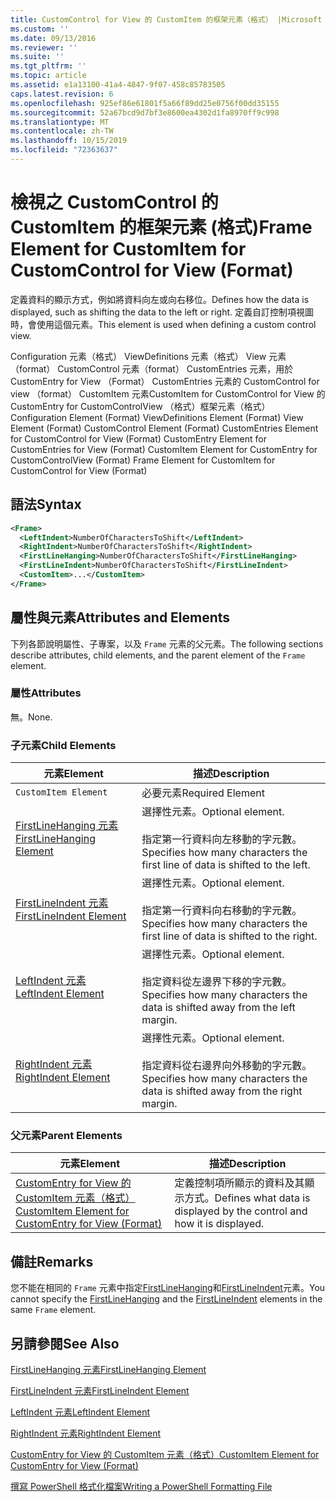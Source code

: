 ```yaml
---
title: CustomControl for View 的 CustomItem 的框架元素（格式） |Microsoft Docs
ms.custom: ''
ms.date: 09/13/2016
ms.reviewer: ''
ms.suite: ''
ms.tgt_pltfrm: ''
ms.topic: article
ms.assetid: e1a13100-41a4-4847-9f07-458c85783505
caps.latest.revision: 6
ms.openlocfilehash: 925ef86e61801f5a66f89dd25e0756f00dd35155
ms.sourcegitcommit: 52a67bcd9d7bf3e8600ea4302d1fa8970ff9c998
ms.translationtype: MT
ms.contentlocale: zh-TW
ms.lasthandoff: 10/15/2019
ms.locfileid: "72363637"
---
```

# <a name="frame-element-for-customitem-for-customcontrol-for-view-format"></a><span data-ttu-id="91a87-102">檢視之 CustomControl 的 CustomItem 的框架元素 (格式)</span><span class="sxs-lookup"><span data-stu-id="91a87-102">Frame Element for CustomItem for CustomControl for View (Format)</span></span>

<span data-ttu-id="91a87-103">定義資料的顯示方式，例如將資料向左或向右移位。</span><span class="sxs-lookup"><span data-stu-id="91a87-103">Defines how the data is displayed, such as shifting the data to the left or right.</span></span> <span data-ttu-id="91a87-104">定義自訂控制項視圖時，會使用這個元素。</span><span class="sxs-lookup"><span data-stu-id="91a87-104">This element is used when defining a custom control view.</span></span>

<span data-ttu-id="91a87-105">Configuration 元素（格式） ViewDefinitions 元素（格式） View 元素（format） CustomControl 元素（format） CustomEntries 元素，用於 CustomEntry for View （Format） CustomEntries 元素的 CustomControl for view （format） CustomItem 元素CustomItem for CustomControl for View 的 CustomEntry for CustomControlView （格式）框架元素（格式）</span><span class="sxs-lookup"><span data-stu-id="91a87-105">Configuration Element (Format) ViewDefinitions Element (Format) View Element (Format) CustomControl Element (Format) CustomEntries Element for CustomControl for View (Format) CustomEntry Element for CustomEntries for View (Format) CustomItem Element for CustomEntry for CustomControlView (Format) Frame Element for CustomItem for CustomControl for View (Format)</span></span>

## <a name="syntax"></a><span data-ttu-id="91a87-106">語法</span><span class="sxs-lookup"><span data-stu-id="91a87-106">Syntax</span></span>

```xml
<Frame>
  <LeftIndent>NumberOfCharactersToShift</LeftIndent>
  <RightIndent>NumberOfCharactersToShift</RightIndent>
  <FirstLineHanging>NumberOfCharactersToShift</FirstLineHanging>
  <FirstLineIndent>NumberOfCharactersToShift</FirstLineIndent>
  <CustomItem>...</CustomItem>
</Frame>
```

## <a name="attributes-and-elements"></a><span data-ttu-id="91a87-107">屬性與元素</span><span class="sxs-lookup"><span data-stu-id="91a87-107">Attributes and Elements</span></span>

<span data-ttu-id="91a87-108">下列各節說明屬性、子專案，以及 `Frame` 元素的父元素。</span><span class="sxs-lookup"><span data-stu-id="91a87-108">The following sections describe attributes, child elements, and the parent element of the `Frame` element.</span></span>

### <a name="attributes"></a><span data-ttu-id="91a87-109">屬性</span><span class="sxs-lookup"><span data-stu-id="91a87-109">Attributes</span></span>

<span data-ttu-id="91a87-110">無。</span><span class="sxs-lookup"><span data-stu-id="91a87-110">None.</span></span>

### <a name="child-elements"></a><span data-ttu-id="91a87-111">子元素</span><span class="sxs-lookup"><span data-stu-id="91a87-111">Child Elements</span></span>

|<span data-ttu-id="91a87-112">元素</span><span class="sxs-lookup"><span data-stu-id="91a87-112">Element</span></span>|<span data-ttu-id="91a87-113">描述</span><span class="sxs-lookup"><span data-stu-id="91a87-113">Description</span></span>|
|-------------|-----------------|
|`CustomItem Element`|<span data-ttu-id="91a87-114">必要元素</span><span class="sxs-lookup"><span data-stu-id="91a87-114">Required Element</span></span>|
|[<span data-ttu-id="91a87-115">FirstLineHanging 元素</span><span class="sxs-lookup"><span data-stu-id="91a87-115">FirstLineHanging Element</span></span>](./firstlinehanging-element-for-frame-for-customcontrol-for-view-format.md)|<span data-ttu-id="91a87-116">選擇性元素。</span><span class="sxs-lookup"><span data-stu-id="91a87-116">Optional element.</span></span><br /><br /> <span data-ttu-id="91a87-117">指定第一行資料向左移動的字元數。</span><span class="sxs-lookup"><span data-stu-id="91a87-117">Specifies how many characters the first line of data is shifted to the left.</span></span>|
|[<span data-ttu-id="91a87-118">FirstLineIndent 元素</span><span class="sxs-lookup"><span data-stu-id="91a87-118">FirstLineIndent Element</span></span>](./firstlineindent-element-for-frame-for-customcontrol-for-view-format.md)|<span data-ttu-id="91a87-119">選擇性元素。</span><span class="sxs-lookup"><span data-stu-id="91a87-119">Optional element.</span></span><br /><br /> <span data-ttu-id="91a87-120">指定第一行資料向右移動的字元數。</span><span class="sxs-lookup"><span data-stu-id="91a87-120">Specifies how many characters the first line of data is shifted to the right.</span></span>|
|[<span data-ttu-id="91a87-121">LeftIndent 元素</span><span class="sxs-lookup"><span data-stu-id="91a87-121">LeftIndent Element</span></span>](./leftindent-element-for-frame-for-customcontrol-for-view-format.md)|<span data-ttu-id="91a87-122">選擇性元素。</span><span class="sxs-lookup"><span data-stu-id="91a87-122">Optional element.</span></span><br /><br /> <span data-ttu-id="91a87-123">指定資料從左邊界下移的字元數。</span><span class="sxs-lookup"><span data-stu-id="91a87-123">Specifies how many characters the data is shifted away from the left margin.</span></span>|
|[<span data-ttu-id="91a87-124">RightIndent 元素</span><span class="sxs-lookup"><span data-stu-id="91a87-124">RightIndent Element</span></span>](./rightindent-element-for-frame-for-customcontrol-for-view-format.md)|<span data-ttu-id="91a87-125">選擇性元素。</span><span class="sxs-lookup"><span data-stu-id="91a87-125">Optional element.</span></span><br /><br /> <span data-ttu-id="91a87-126">指定資料從右邊界向外移動的字元數。</span><span class="sxs-lookup"><span data-stu-id="91a87-126">Specifies how many characters the data is shifted away from the right margin.</span></span>|

### <a name="parent-elements"></a><span data-ttu-id="91a87-127">父元素</span><span class="sxs-lookup"><span data-stu-id="91a87-127">Parent Elements</span></span>

|<span data-ttu-id="91a87-128">元素</span><span class="sxs-lookup"><span data-stu-id="91a87-128">Element</span></span>|<span data-ttu-id="91a87-129">描述</span><span class="sxs-lookup"><span data-stu-id="91a87-129">Description</span></span>|
|-------------|-----------------|
|[<span data-ttu-id="91a87-130">CustomEntry for View 的 CustomItem 元素（格式）</span><span class="sxs-lookup"><span data-stu-id="91a87-130">CustomItem Element for CustomEntry for View (Format)</span></span>](./customitem-element-for-customentry-for-customcontrol-for-view-format.md)|<span data-ttu-id="91a87-131">定義控制項所顯示的資料及其顯示方式。</span><span class="sxs-lookup"><span data-stu-id="91a87-131">Defines what data is displayed by the control and how it is displayed.</span></span>|

## <a name="remarks"></a><span data-ttu-id="91a87-132">備註</span><span class="sxs-lookup"><span data-stu-id="91a87-132">Remarks</span></span>

<span data-ttu-id="91a87-133">您不能在相同的 `Frame` 元素中指定[FirstLineHanging](./firstlinehanging-element-for-frame-for-customcontrol-for-view-format.md)和[FirstLineIndent](./firstlineindent-element-for-frame-for-customcontrol-for-view-format.md)元素。</span><span class="sxs-lookup"><span data-stu-id="91a87-133">You cannot specify the [FirstLineHanging](./firstlinehanging-element-for-frame-for-customcontrol-for-view-format.md) and the [FirstLineIndent](./firstlineindent-element-for-frame-for-customcontrol-for-view-format.md) elements in the same `Frame` element.</span></span>

## <a name="see-also"></a><span data-ttu-id="91a87-134">另請參閱</span><span class="sxs-lookup"><span data-stu-id="91a87-134">See Also</span></span>

[<span data-ttu-id="91a87-135">FirstLineHanging 元素</span><span class="sxs-lookup"><span data-stu-id="91a87-135">FirstLineHanging Element</span></span>](./firstlinehanging-element-for-frame-for-customcontrol-for-view-format.md)

[<span data-ttu-id="91a87-136">FirstLineIndent 元素</span><span class="sxs-lookup"><span data-stu-id="91a87-136">FirstLineIndent Element</span></span>](./firstlineindent-element-for-frame-for-customcontrol-for-view-format.md)

[<span data-ttu-id="91a87-137">LeftIndent 元素</span><span class="sxs-lookup"><span data-stu-id="91a87-137">LeftIndent Element</span></span>](./leftindent-element-for-frame-for-customcontrol-for-view-format.md)

[<span data-ttu-id="91a87-138">RightIndent 元素</span><span class="sxs-lookup"><span data-stu-id="91a87-138">RightIndent Element</span></span>](./rightindent-element-for-frame-for-customcontrol-for-view-format.md)

[<span data-ttu-id="91a87-139">CustomEntry for View 的 CustomItem 元素（格式）</span><span class="sxs-lookup"><span data-stu-id="91a87-139">CustomItem Element for CustomEntry for View (Format)</span></span>](./customitem-element-for-customentry-for-customcontrol-for-view-format.md)

[<span data-ttu-id="91a87-140">撰寫 PowerShell 格式化檔案</span><span class="sxs-lookup"><span data-stu-id="91a87-140">Writing a PowerShell Formatting File</span></span>](./writing-a-powershell-formatting-file.md)
